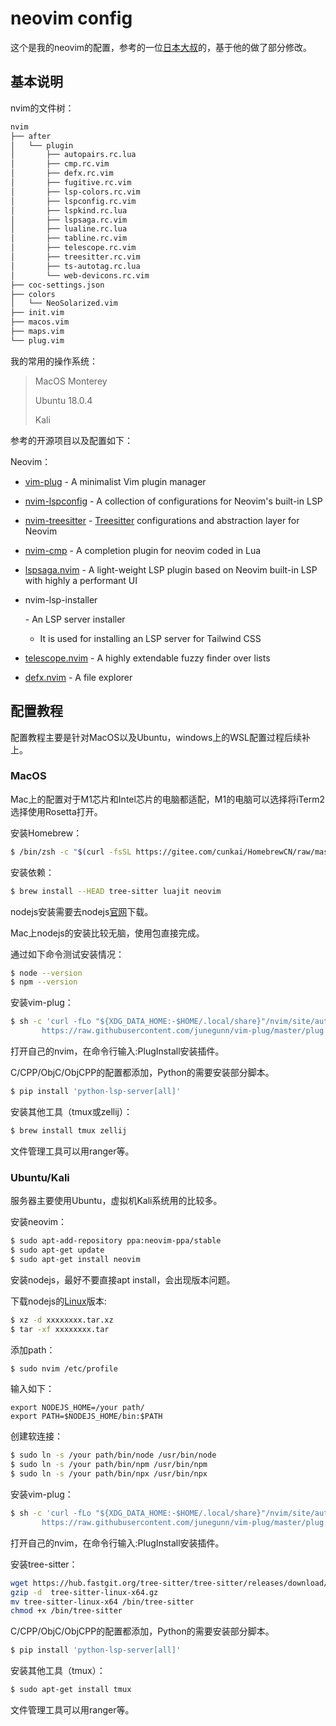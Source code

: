 # neovim config

这个是我的neovim的配置，参考的一位[日本大叔](https://github.com/craftzdog/dotfiles-public/tree/master/.config)的，基于他的做了部分修改。

## 基本说明

nvim的文件树：

```bash
nvim
├── after
│   └── plugin
│       ├── autopairs.rc.lua
│       ├── cmp.rc.vim
│       ├── defx.rc.vim
│       ├── fugitive.rc.vim
│       ├── lsp-colors.rc.vim
│       ├── lspconfig.rc.vim
│       ├── lspkind.rc.lua
│       ├── lspsaga.rc.vim
│       ├── lualine.rc.lua
│       ├── tabline.rc.vim
│       ├── telescope.rc.vim
│       ├── treesitter.rc.vim
│       ├── ts-autotag.rc.lua
│       └── web-devicons.rc.vim
├── coc-settings.json
├── colors
│   └── NeoSolarized.vim
├── init.vim
├── macos.vim
├── maps.vim
└── plug.vim
```



我的常用的操作系统： 

> MacOS Monterey
>
> Ubuntu 18.0.4
>
> Kali


参考的开源项目以及配置如下：

Neovim：

- [vim-plug](https://github.com/junegunn/vim-plug) - A minimalist Vim plugin manager

- [nvim-lspconfig](https://github.com/neovim/nvim-lspconfig) - A collection of configurations for Neovim's built-in LSP

- [nvim-treesitter](https://github.com/nvim-treesitter/nvim-treesitter) - [Treesitter](https://github.com/tree-sitter/tree-sitter) configurations and abstraction layer for Neovim

- [nvim-cmp](https://github.com/hrsh7th/nvim-cmp) - A completion plugin for neovim coded in Lua

- [lspsaga.nvim](https://github.com/tami5/lspsaga.nvim) - A light-weight LSP plugin based on Neovim built-in LSP with highly a performant UI

- nvim-lsp-installer

   

  \- An LSP server installer

  - It is used for installing an LSP server for Tailwind CSS

- [telescope.nvim](https://github.com/nvim-telescope/telescope.nvim) - A highly extendable fuzzy finder over lists

- [defx.nvim](https://github.com/Shougo/defx.nvim) - A file explorer

## 配置教程

配置教程主要是针对MacOS以及Ubuntu，windows上的WSL配置过程后续补上。

### MacOS 

Mac上的配置对于M1芯片和Intel芯片的电脑都适配，M1的电脑可以选择将iTerm2选择使用Rosetta打开。

安装Homebrew：
```bash
$ /bin/zsh -c "$(curl -fsSL https://gitee.com/cunkai/HomebrewCN/raw/master/Homebrew.sh)"
```

安装依赖：
```bash
$ brew install --HEAD tree-sitter luajit neovim 
```

nodejs安装需要去nodejs[官网](https://nodejs.org/en/)下载。

Mac上nodejs的安装比较无脑，使用包直接完成。

通过如下命令测试安装情况：

```bash
$ node --version
$ npm --version
```

安装vim-plug：
```bash
$ sh -c 'curl -fLo "${XDG_DATA_HOME:-$HOME/.local/share}"/nvim/site/autoload/plug.vim --create-dirs \
       https://raw.githubusercontent.com/junegunn/vim-plug/master/plug.vim'
```

打开自己的nvim，在命令行输入:PlugInstall安装插件。

C/CPP/ObjC/ObjCPP的配置都添加，Python的需要安装部分脚本。
```bash
$ pip install 'python-lsp-server[all]'
```

安装其他工具（tmux或zellij）：
```bash
$ brew install tmux zellij
```

文件管理工具可以用ranger等。

### Ubuntu/Kali

服务器主要使用Ubuntu，虚拟机Kali系统用的比较多。

安装neovim：

```bash
$ sudo apt-add-repository ppa:neovim-ppa/stable
$ sudo apt-get update
$ sudo apt-get install neovim
```

安装nodejs，最好不要直接apt install，会出现版本问题。

下载nodejs的[Linux](https://nodejs.org/en/download/)版本:

```bash
$ xz -d xxxxxxxx.tar.xz
$ tar -xf xxxxxxxx.tar
```

添加path：

```bash
$ sudo nvim /etc/profile
```

输入如下：

```profile
export NODEJS_HOME=/your path/
export PATH=$NODEJS_HOME/bin:$PATH
```

创建软连接：

```bash
$ sudo ln -s /your path/bin/node /usr/bin/node
$ sudo ln -s /your path/bin/npm /usr/bin/npm
$ sudo ln -s /your path/bin/npx /usr/bin/npx
```

安装vim-plug：

```bash
$ sh -c 'curl -fLo "${XDG_DATA_HOME:-$HOME/.local/share}"/nvim/site/autoload/plug.vim --create-dirs \
       https://raw.githubusercontent.com/junegunn/vim-plug/master/plug.vim'
```

打开自己的nvim，在命令行输入:PlugInstall安装插件。

安装tree-sitter：

```bash
wget https://hub.fastgit.org/tree-sitter/tree-sitter/releases/download/v0.20.1/tree-sitter-linux-x64.gz
gzip -d  tree-sitter-linux-x64.gz
mv tree-sitter-linux-x64 /bin/tree-sitter
chmod +x /bin/tree-sitter
```

C/CPP/ObjC/ObjCPP的配置都添加，Python的需要安装部分脚本。

```bash
$ pip install 'python-lsp-server[all]'
```

安装其他工具（tmux）：

```bash
$ sudo apt-get install tmux
```

文件管理工具可以用ranger等。
